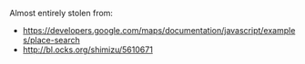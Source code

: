 Almost entirely stolen from:

*    https://developers.google.com/maps/documentation/javascript/examples/place-search
*    http://bl.ocks.org/shimizu/5610671
